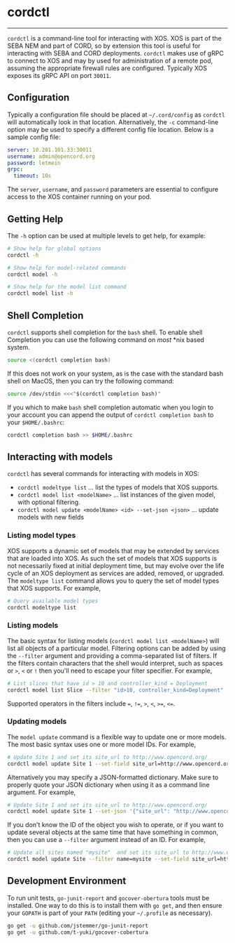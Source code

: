 # cordctl
---

`cordctl` is a command-line tool for interacting with XOS. XOS is part of the SEBA NEM and part of CORD, so by extension this tool is useful for interacting with SEBA and CORD deployments. `cordctl` makes use of gRPC to connect to XOS and may by used for administration of a remote pod, assuming the appropriate firewall rules are configured. Typically XOS exposes its gRPC API on port `30011`.

## Configuration

Typically a configuration file should be placed at `~/.cord/config` as `cordctl` will automatically look in that location. Alternatively, the `-c` command-line option may be used to specify a different config file location. Below is a sample config file:

```yaml
server: 10.201.101.33:30011
username: admin@opencord.org
password: letmein
grpc:
  timeout: 10s
```

The `server`, `username`, and `password` parameters are essential to configure access to the XOS container running on your pod. 

## Getting Help

The `-h` option can be used at multiple levels to get help, for example:

```bash
# Show help for global options
cordctl -h

# Show help for model-related commands
cordctl model -h

# Show help for the model list command
cordctl model list -h
```

## Shell Completion
`cordctl` supports shell completion for the `bash` shell. To enable
shell Completion you can use the following command on *most* \*nix based system.
```bash
source <(cordctl completion bash)
```

If this does not work on your system, as is the case with the standard
bash shell on MacOS, then you can try the following command:
```bash
source /dev/stdin <<<"$(cordctl completion bash)"
```

If you which to make `bash` shell completion automatic when you login to
your account you can append the output of `cordctl completion bash` to
your `$HOME/.bashrc`:
```bash
cordctl completion bash >> $HOME/.bashrc
```

## Interacting with models

`cordctl` has several commands for interacting with models in XOS:

* `cordctl modeltype list` ... list the types of models that XOS supports.
* `cordctl model list <modelName>` ... list instances of the given model, with optional filtering.
* `cordctl model update <modelName> <id> --set-json <json>` ... update models with new fields

### Listing model types

XOS supports a dynamic set of models that may be extended by services that are loaded into XOS. As such the set of models that XOS supports is not necessarily fixed at initial deployment time, but may evolve over the life cycle of an XOS deployment as services are added, removed, or upgraded. The `modeltype list` command allows you to query the set of model types that XOS supports. For example,

```bash
# Query available model types
cordctl modeltype list
```

### Listing models

The basic syntax for listing models (`cordctl model list <modelName>`) will list all objects of a particular model. Filtering options can be added by using the `--filter` argument and providing a comma-separated list of filters. If the filters contain characters that the shell would interpret, such as spaces or `>`, `<` or `!` then you'll need to escape your filter specifier. For example,

```bash
# List slices that have id > 10 and controller_kind = Deployment
cordctl model list Slice --filter "id>10, controller_kind=Deployment"
```

Supported operators in the filters include `=`, `!=`, `>`, `<`, `>=`, `<=`.

### Updating models

The `model update` command is a flexible way to update one or more models. The most basic syntax uses one or more model IDs. For example,

```bash
# Update Site 1 and set its site_url to http://www.opencord.org/
cordctl model update Site 1 --set-field site_url=http://www.opencord.org/
```

Alternatively you may specify a JSON-formatted dictionary. Make sure to properly quote your JSON dictionary when using it as a command line argument. For example,

```bash
# Update Site 1 and set its site_url to http://www.opencord.org/
cordctl model update Site 1 --set-json '{"site_url": "http://www.opencord.org/"}'
```

If you don't know the ID of the object you wish to operate, or if you want to update several objects at the same time that have something in common, then you can use a `--filter` argument instead of an ID. For example,

```bash
# Update all sites named "mysite"  and set its site_url to http://www.opencord.org/
cordctl model update Site --filter name=mysite --set-field site_url=http://www.opencord.org/
```

## Development Environment

To run unit tests, `go-junit-report` and `gocover-obertura` tools must be installed. One way to do this is to install them with `go get`, and then ensure your `GOPATH` is part of your `PATH` (editing your `~/.profile` as necessary). 

```bash
go get -u github.com/jstemmer/go-junit-report
go get -u github.com/t-yuki/gocover-cobertura
```

